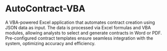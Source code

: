 # AutoContract-VBA
A VBA-powered Excel application that automates contract creation using JSON data as input. The data is processed via Excel formulas and VBA modules, allowing analysts to select and generate contracts in Word or PDF. Pre-configured contract templates ensure seamless integration with the system, optimizing accuracy and efficiency.
